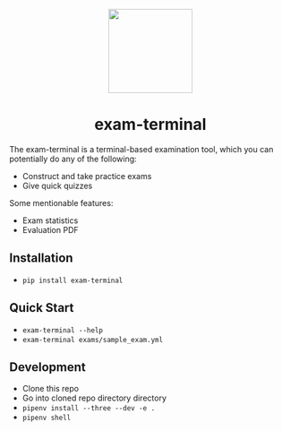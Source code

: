 

<p align="center"><img src="[logo](https://raw.githubusercontent.com/ismet55555/exam-terminal/master/misc/logo.png)" width="150"/></p>

<h1 align="center">exam-terminal</h1>

The exam-terminal is a terminal-based examination tool, which you can potentially do any of the following:

- Construct and take practice exams
- Give quick quizzes

Some mentionable features:

- Exam statistics
- Evaluation PDF

## Installation

- `pip install exam-terminal`

## Quick Start
- `exam-terminal --help`
- `exam-terminal exams/sample_exam.yml`

## Development

- Clone this repo
- Go into cloned repo directory directory
- `pipenv install --three --dev -e .`
- `pipenv shell`
